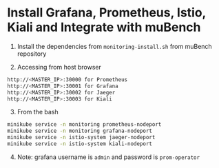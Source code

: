 # Install Grafana, Prometheus, Istio, Kiali and Integrate with muBench

1. Install the dependencies from `monitoring-install.sh` from muBench repository

2. Accessing from host browser
```sh
http://<MASTER_IP>:30000 for Prometheus
http://<MASTER_IP>:30001 for Grafana
http://<MASTER_IP>:30002 for Jaeger
http://<MASTER_IP>:30003 for Kiali
```

3. From the bash
```sh
minikube service -n monitoring prometheus-nodeport
minikube service -n monitoring grafana-nodeport
minikube service -n istio-system jaeger-nodeport
minikube service -n istio-system kiali-nodeport
```

4. Note: grafana username is `admin` and password is `prom-operator`